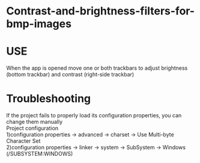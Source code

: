 # Contrast-and-brightness-filters-for-bmp-images

# USE

When the app is opened move one or both trackbars to adjust brightness (bottom trackbar) and contrast (right-side trackbar)

# Troubleshooting
If the project fails to properly load its configuration properties, you can change them manually\
Project configuration\
1)configuration properties -> advanced -> charset -> Use Multi-byte Character Set\
2)configuration properties -> linker -> system -> SubSystem -> Windows (/SUBSYSTEM:WINDOWS)
